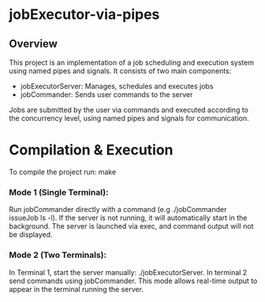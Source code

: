 # jobExecutor-via-pipes

## Overview
This project is an implementation of a job scheduling and execution system using named pipes and signals. It consists of two main components:
* jobExecutorServer: Manages, schedules and executes jobs
* jobCommander: Sends user commands to the server

Jobs are submitted by the user via commands and executed according to the concurrency level, using named pipes and signals for communication.

# Compilation & Execution
To compile the project run: make
### Mode 1 (Single Terminal):
Run jobCommander directly with a command (e.g ./jobCommander issueJob ls -l). If the server is not running, it will automatically start in the background. The server is launched via exec, and command output will not be displayed.

### Mode 2 (Two Terminals):
In Terminal 1, start the server manually: ./jobExecutorServer. In terminal 2 send commands using jobCommander. This mode allows real-time output to appear in the terminal running the server.
